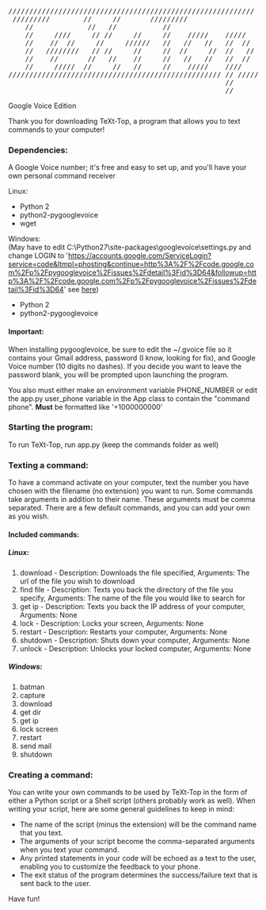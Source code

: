 <pre>
///////////////////////////////////////////////////////////
 /////////        //     //       /////////                
    //             //   //           //                         
    //     ////     // //     //     //    /////    /////   
    //    //  //     //     //////   //   //   //   //  //  
    //   ////////   // //     //     //  //     //  //   // 
    //    //       //   //    //     //   //   //   //  //  
    //     /////  //     //   //     //    /////    ////    
/////////////////////////////////////////////////// // /////     
                                                    //      
                                                    // 
</pre>

Google Voice Edition

Thank you for downloading TeXt-Top, a program that allows you to text commands to your computer!

### Dependencies:
A Google Voice number; it's free and easy to set up, and you'll have your own personal command receiver

Linux:
- Python 2
- python2-pygooglevoice
- wget

Windows:  
(May have to edit C:\Python27\site-packages\googlevoice\settings.py and change LOGIN to 'https://accounts.google.com/ServiceLogin?service=code&ltmpl=phosting&continue=http%3A%2F%2Fcode.google.com%2Fp%2Fpygooglevoice%2Fissues%2Fdetail%3Fid%3D64&followup=http%3A%2F%2Fcode.google.com%2Fp%2Fpygooglevoice%2Fissues%2Fdetail%3Fid%3D64'
see [here](https://code.google.com/p/pygooglevoice/issues/detail?id=64))
- Python 2
- python2-pygooglevoice


#### Important:
When installing pygooglevoice, be sure to edit the ~/.gvoice file so it contains your Gmail address, password (I know, looking for fix), and Google Voice number (10 digits no dashes).  If you decide you want to leave the password blank, you will be prompted upon launching the program.

You also must either make an environment variable PHONE_NUMBER or edit the app.py user_phone variable in the App class to contain the "command phone".  **Must**
be formatted like '+1000000000'


### Starting the program:
To run TeXt-Top, run app.py (keep the commands folder as well)

### Texting a command:
To have a command activate on your computer, text the number you have chosen with the filename (no extension) you want to run. Some commands take arguments in addition to their name. These arguments must be comma separated. There are a few default commands, and you can add your own as you wish.

#### Included commands:
##### Linux:
1. download - Description: Downloads the file specified, Arguments: The url of the file you wish to download
2. find file - Description: Texts you back the directory of the file you specify, Arguments: The name of the file you would like to search for
3. get ip - Description: Texts you back the IP address of your computer, Arguments: None
4. lock - Description: Locks your screen, Arguments: None
5. restart - Description: Restarts your computer, Arguments: None
6. shutdown - Description: Shuts down your computer, Arguments: None
7. unlock - Description: Unlocks your locked computer, Arguments: None

##### Windows:
1. batman
2. capture
3. download
4. get dir
5. get ip
6. lock screen
7. restart
8. send mail
9. shutdown


### Creating a command:
You can write your own commands to be used by TeXt-Top in the form of either a Python script or a Shell script (others probably work as well). When writing your script, here are some general guidelines to keep in mind:

- The name of the script (minus the extension) will be the command name that you text.
- The arguments of your script become the comma-separated arguments when you text your command.
- Any printed statements in your code will be echoed as a text to the user, enabling you to customize the feedback to your phone.
- The exit status of the program determines the success/failure text that is sent back to the user.

Have fun!
